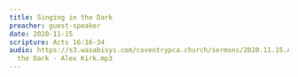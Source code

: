 ```yaml
---
title: Singing in the Dark
preacher: guest-speaker
date: 2020-11-15
scripture: Acts 16:16-34
audio: https://s3.wasabisys.com/coventrypca.church/sermons/2020.11.15.A Singing in
  the Dark - Alex Kirk.mp3
---
```

